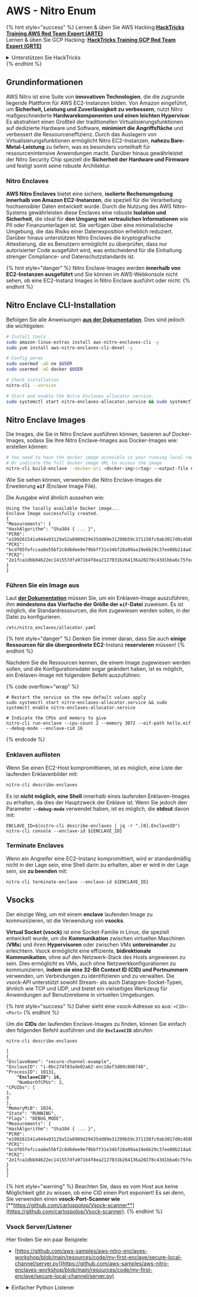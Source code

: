 # AWS - Nitro Enum

{% hint style="success" %}
Lernen & üben Sie AWS Hacking:<img src="../../../../.gitbook/assets/image (1).png" alt="" data-size="line">[**HackTricks Training AWS Red Team Expert (ARTE)**](https://training.hacktricks.xyz/courses/arte)<img src="../../../../.gitbook/assets/image (1).png" alt="" data-size="line">\
Lernen & üben Sie GCP Hacking: <img src="../../../../.gitbook/assets/image (2).png" alt="" data-size="line">[**HackTricks Training GCP Red Team Expert (GRTE)**<img src="../../../../.gitbook/assets/image (2).png" alt="" data-size="line">](https://training.hacktricks.xyz/courses/grte)

<details>

<summary>Unterstützen Sie HackTricks</summary>

* Überprüfen Sie die [**Abonnementpläne**](https://github.com/sponsors/carlospolop)!
* **Treten Sie der** 💬 [**Discord-Gruppe**](https://discord.gg/hRep4RUj7f) oder der [**Telegram-Gruppe**](https://t.me/peass) bei oder **folgen** Sie uns auf **Twitter** 🐦 [**@hacktricks\_live**](https://twitter.com/hacktricks\_live)**.**
* **Teilen Sie Hacking-Tricks, indem Sie PRs an die** [**HackTricks**](https://github.com/carlospolop/hacktricks) und [**HackTricks Cloud**](https://github.com/carlospolop/hacktricks-cloud) GitHub-Repos senden.

</details>
{% endhint %}

## Grundinformationen

AWS Nitro ist eine Suite von **innovativen Technologien**, die die zugrunde liegende Plattform für AWS EC2-Instanzen bilden. Von Amazon eingeführt, um **Sicherheit, Leistung und Zuverlässigkeit zu verbessern**, nutzt Nitro maßgeschneiderte **Hardwarekomponenten und einen leichten Hypervisor**. Es abstrahiert einen Großteil der traditionellen Virtualisierungsfunktionen auf dedizierte Hardware und Software, **minimiert die Angriffsfläche** und verbessert die Ressourceneffizienz. Durch das Auslagern von Virtualisierungsfunktionen ermöglicht Nitro EC2-Instanzen, **nahezu Bare-Metal-Leistung** zu liefern, was es besonders vorteilhaft für ressourcenintensive Anwendungen macht. Darüber hinaus gewährleistet der Nitro Security Chip speziell die **Sicherheit der Hardware und Firmware** und festigt somit seine robuste Architektur.

### Nitro Enclaves

**AWS Nitro Enclaves** bietet eine sichere, **isolierte Rechenumgebung innerhalb von Amazon EC2-Instanzen**, die speziell für die Verarbeitung hochsensibler Daten entwickelt wurde. Durch die Nutzung des AWS Nitro-Systems gewährleisten diese Enclaves eine robuste **Isolation und Sicherheit**, die ideal für **den Umgang mit vertraulichen Informationen** wie PII oder Finanzunterlagen ist. Sie verfügen über eine minimalistische Umgebung, die das Risiko einer Datenexposition erheblich reduziert. Darüber hinaus unterstützen Nitro Enclaves die kryptografische Attestierung, die es Benutzern ermöglicht zu überprüfen, dass nur autorisierter Code ausgeführt wird, was entscheidend für die Einhaltung strenger Compliance- und Datenschutzstandards ist.

{% hint style="danger" %}
Nitro Enclave-Images werden **innerhalb von EC2-Instanzen ausgeführt** und Sie können im AWS-Webkonsole nicht sehen, ob eine EC2-Instanz Images in Nitro Enclave ausführt oder nicht.
{% endhint %}

## Nitro Enclave CLI-Installation

Befolgen Sie alle Anweisungen [**aus der Dokumentation**](https://catalog.us-east-1.prod.workshops.aws/event/dashboard/en-US/workshop/1-my-first-enclave/1-1-nitro-enclaves-cli#run-connect-and-terminate-the-enclave). Dies sind jedoch die wichtigsten:
```bash
# Install tools
sudo amazon-linux-extras install aws-nitro-enclaves-cli -y
sudo yum install aws-nitro-enclaves-cli-devel -y

# Config perms
sudo usermod -aG ne $USER
sudo usermod -aG docker $USER

# Check installation
nitro-cli --version

# Start and enable the Nitro Enclaves allocator service.
sudo systemctl start nitro-enclaves-allocator.service && sudo systemctl enable nitro-enclaves-allocator.service
```
## Nitro Enclave Images

Die Images, die Sie in Nitro Enclave ausführen können, basieren auf Docker-Images, sodass Sie Ihre Nitro Enclave-Images aus Docker-Images wie: erstellen können:
```bash
# You need to have the docker image accesible in your running local registry
# Or indicate the full docker image URL to access the image
nitro-cli build-enclave --docker-uri <docker-img>:<tag> --output-file nitro-img.eif
```
Wie Sie sehen können, verwenden die Nitro Enclave-Images die Erweiterung **`eif`** (Enclave Image File).

Die Ausgabe wird ähnlich aussehen wie:
```
Using the locally available Docker image...
Enclave Image successfully created.
{
"Measurements": {
"HashAlgorithm": "Sha384 { ... }",
"PCR0": "e199261541a944a93129a52a8909d29435dd89e31299b59c371158fc9ab3017d9c450b0a580a487e330b4ac691943284",
"PCR1": "bcdf05fefccaa8e55bf2c8d6dee9e79bbff31e34bf28a99aa19e6b29c37ee80b214a414b7607236edf26fcb78654e63f",
"PCR2": "2e1fca1dbb84622ec141557dfa971b4f8ea2127031b264136a20278c43d1bba6c75fea286cd4de9f00450b6a8db0e6d3"
}
}
```
### Führen Sie ein Image aus

Laut [**der Dokumentation**](https://catalog.us-east-1.prod.workshops.aws/event/dashboard/en-US/workshop/1-my-first-enclave/1-1-nitro-enclaves-cli#run-connect-and-terminate-the-enclave) müssen Sie, um ein Enklaven-Image auszuführen, ihm **mindestens das Vierfache der Größe der `eif`-Datei** zuweisen. Es ist möglich, die Standardressourcen, die ihm zugewiesen werden sollen, in der Datei zu konfigurieren.
```shell
/etc/nitro_enclaves/allocator.yaml
```
{% hint style="danger" %}
Denken Sie immer daran, dass Sie auch **einige Ressourcen für die übergeordnete EC2**-Instanz **reservieren** müssen!
{% endhint %}

Nachdem Sie die Ressourcen kennen, die einem Image zugewiesen werden sollen, und die Konfigurationsdatei sogar geändert haben, ist es möglich, ein Enklaven-Image mit folgendem Befehl auszuführen:

{% code overflow="wrap" %}
```shell
# Restart the service so the new default values apply
sudo systemctl start nitro-enclaves-allocator.service && sudo systemctl enable nitro-enclaves-allocator.service

# Indicate the CPUs and memory to give
nitro-cli run-enclave --cpu-count 2 --memory 3072 --eif-path hello.eif --debug-mode --enclave-cid 16
```
{% endcode %}

### Enklaven auflisten

Wenn Sie einen EC2-Host kompromittieren, ist es möglich, eine Liste der laufenden Enklavenbilder mit:
```bash
nitro-cli describe-enclaves
```
Es ist **nicht möglich, eine Shell** innerhalb eines laufenden Enklaven-Images zu erhalten, da dies der Hauptzweck der Enklave ist. Wenn Sie jedoch den Parameter **`--debug-mode`** verwendet haben, ist es möglich, die **stdout** davon mit:
```shell
ENCLAVE_ID=$(nitro-cli describe-enclaves | jq -r ".[0].EnclaveID")
nitro-cli console --enclave-id ${ENCLAVE_ID}
```
### Terminate Enclaves

Wenn ein Angreifer eine EC2-Instanz kompromittiert, wird er standardmäßig nicht in der Lage sein, eine Shell darin zu erhalten, aber er wird in der Lage sein, sie **zu beenden** mit:
```shell
nitro-cli terminate-enclave --enclave-id ${ENCLAVE_ID}
```
## Vsocks

Der einzige Weg, um mit einem **enclave** laufenden Image zu kommunizieren, ist die Verwendung von **vsocks**.

**Virtual Socket (vsock)** ist eine Socket-Familie in Linux, die speziell entwickelt wurde, um die **Kommunikation** zwischen virtuellen Maschinen (**VMs**) und ihren **Hypervisoren** oder zwischen VMs **untereinander** zu erleichtern. Vsock ermöglicht eine effiziente, **bidirektionale Kommunikation**, ohne auf den Netzwerk-Stack des Hosts angewiesen zu sein. Dies ermöglicht es VMs, auch ohne Netzwerkkonfigurationen zu kommunizieren, **indem sie eine 32-Bit Context ID (CID) und Portnummern** verwenden, um Verbindungen zu identifizieren und zu verwalten. Die vsock-API unterstützt sowohl Stream- als auch Datagram-Socket-Typen, ähnlich wie TCP und UDP, und bietet ein vielseitiges Werkzeug für Anwendungen auf Benutzerebene in virtuellen Umgebungen.

{% hint style="success" %}
Daher sieht eine vsock-Adresse so aus: `<CID>:<Port>`
{% endhint %}

Um die **CIDs** der laufenden Enclave-Images zu finden, können Sie einfach den folgenden Befehl ausführen und die **`EnclaveCID`** abrufen:

<pre class="language-bash"><code class="lang-bash">nitro-cli describe-enclaves

[
{
"EnclaveName": "secure-channel-example",
"EnclaveID": "i-0bc274f83ade02a62-enc18ef3d09c886748",
"ProcessID": 10131,
<strong>    "EnclaveCID": 16,
</strong>    "NumberOfCPUs": 2,
"CPUIDs": [
1,
3
],
"MemoryMiB": 1024,
"State": "RUNNING",
"Flags": "DEBUG_MODE",
"Measurements": {
"HashAlgorithm": "Sha384 { ... }",
"PCR0": "e199261541a944a93129a52a8909d29435dd89e31299b59c371158fc9ab3017d9c450b0a580a487e330b4ac691943284",
"PCR1": "bcdf05fefccaa8e55bf2c8d6dee9e79bbff31e34bf28a99aa19e6b29c37ee80b214a414b7607236edf26fcb78654e63f",
"PCR2": "2e1fca1dbb84622ec141557dfa971b4f8ea2127031b264136a20278c43d1bba6c75fea286cd4de9f00450b6a8db0e6d3"
}
}
]
</code></pre>

{% hint style="warning" %}
Beachten Sie, dass es vom Host aus keine Möglichkeit gibt zu wissen, ob eine CID einen Port exponiert! Es sei denn, Sie verwenden einen **vsock-Port-Scanner wie** [**https://github.com/carlospolop/Vsock-scanner**](https://github.com/carlospolop/Vsock-scanner).
{% endhint %}

### Vsock Server/Listener

Hier finden Sie ein paar Beispiele:

* [https://github.com/aws-samples/aws-nitro-enclaves-workshop/blob/main/resources/code/my-first-enclave/secure-local-channel/server.py](https://github.com/aws-samples/aws-nitro-enclaves-workshop/blob/main/resources/code/my-first-enclave/secure-local-channel/server.py)

<details>

<summary>Einfacher Python Listener</summary>
```python
#!/usr/bin/env python3

# From
https://medium.com/@F.DL/understanding-vsock-684016cf0eb0

import socket

CID = socket.VMADDR_CID_HOST
PORT = 9999

s = socket.socket(socket.AF_VSOCK, socket.SOCK_STREAM)
s.bind((CID, PORT))
s.listen()
(conn, (remote_cid, remote_port)) = s.accept()

print(f"Connection opened by cid={remote_cid} port={remote_port}")

while True:
buf = conn.recv(64)
if not buf:
break

print(f"Received bytes: {buf}")
```
</details>
```bash
# Using socat
socat VSOCK-LISTEN:<port>,fork EXEC:"echo Hello from server!"
```
### Vsock-Client

Beispiele:

* [https://github.com/aws-samples/aws-nitro-enclaves-workshop/blob/main/resources/code/my-first-enclave/secure-local-channel/client.py](https://github.com/aws-samples/aws-nitro-enclaves-workshop/blob/main/resources/code/my-first-enclave/secure-local-channel/client.py)

<details>

<summary>Einfacher Python-Client</summary>
```python
#!/usr/bin/env python3

#From https://medium.com/@F.DL/understanding-vsock-684016cf0eb0

import socket

CID = socket.VMADDR_CID_HOST
PORT = 9999

s = socket.socket(socket.AF_VSOCK, socket.SOCK_STREAM)
s.connect((CID, PORT))
s.sendall(b"Hello, world!")
s.close()
```
</details>
```bash
# Using socat
echo "Hello, vsock!" | socat - VSOCK-CONNECT:3:5000
```
### Vsock Proxy

Das Tool vsock-proxy ermöglicht es, einen vsock-Proxy mit einer anderen Adresse zu proxyen, zum Beispiel:
```bash
vsock-proxy 8001 ip-ranges.amazonaws.com 443 --config your-vsock-proxy.yaml
```
Dies wird den **lokalen Port 8001 in vsock** an `ip-ranges.amazonaws.com:443` weiterleiten, und die Datei **`your-vsock-proxy.yaml`** könnte diesen Inhalt haben, der den Zugriff auf `ip-ranges.amazonaws.com:443` ermöglicht:
```yaml
allowlist:
- {address: ip-ranges.amazonaws.com, port: 443}
```
Es ist möglich, die vsock-Adressen (**`<CID>:<Port>`**) zu sehen, die vom EC2-Host verwendet werden (beachten Sie das `3:8001`, 3 ist die CID und 8001 der Port): 

{% code overflow="wrap" %}
```bash
sudo ss -l -p -n | grep v_str
v_str LISTEN 0      0                                                                              3:8001                   *:*     users:(("vsock-proxy",pid=9458,fd=3))
```
{% endcode %}

## Nitro Enclave Attestierung & KMS

Das Nitro Enclaves SDK ermöglicht es einer Enklave, ein **kryptografisch signiertes Attestierungsdokument** vom Nitro **Hypervisor** anzufordern, das **einzigartige Messwerte** enthält, die spezifisch für diese Enklave sind. Diese Messwerte, die **Hashes und Plattformkonfigurationsregister (PCRs)** umfassen, werden während des Attestierungsprozesses verwendet, um **die Identität der Enklave zu beweisen** und **Vertrauen zu externen Diensten aufzubauen**. Das Attestierungsdokument enthält typischerweise Werte wie PCR0, PCR1 und PCR2, die Sie bereits beim Erstellen und Speichern einer Enklave EIF getroffen haben.

Laut den [**Docs**](https://catalog.us-east-1.prod.workshops.aws/event/dashboard/en-US/workshop/1-my-first-enclave/1-3-cryptographic-attestation#a-unique-feature-on-nitro-enclaves) sind dies die PCR-Werte:

<table><thead><tr><th width="97">PCR</th><th width="221">Hash von ...</th><th>Beschreibung</th></tr></thead><tbody><tr><td>PCR0</td><td>Enklave-Image-Datei</td><td>Eine zusammenhängende Messung des Inhalts der Image-Datei, ohne die Abschnittsdaten.</td></tr><tr><td>PCR1</td><td>Linux-Kernel und Bootstrap</td><td>Eine zusammenhängende Messung der Kernel- und Boot-Ramfs-Daten.</td></tr><tr><td>PCR2</td><td>Anwendung</td><td>Eine zusammenhängende, in der richtigen Reihenfolge gemessene Messung der Benutzeranwendungen, ohne das Boot-Ramfs.</td></tr><tr><td>PCR3</td><td>IAM-Rolle, die der übergeordneten Instanz zugewiesen ist</td><td>Eine zusammenhängende Messung der IAM-Rolle, die der übergeordneten Instanz zugewiesen ist. Stellt sicher, dass der Attestierungsprozess nur dann erfolgreich ist, wenn die übergeordnete Instanz die richtige IAM-Rolle hat.</td></tr><tr><td>PCR4</td><td>Instanz-ID der übergeordneten Instanz</td><td>Eine zusammenhängende Messung der ID der übergeordneten Instanz. Stellt sicher, dass der Attestierungsprozess nur dann erfolgreich ist, wenn die übergeordnete Instanz eine spezifische Instanz-ID hat.</td></tr><tr><td>PCR8</td><td>Signaturzertifikat der Enklave-Image-Datei</td><td>Eine Messung des Signaturzertifikats, das für die Enklave-Image-Datei angegeben ist. Stellt sicher, dass der Attestierungsprozess nur dann erfolgreich ist, wenn die Enklave von einer Enklave-Image-Datei gestartet wurde, die von einem bestimmten Zertifikat signiert wurde.</td></tr></tbody></table>

Sie können **kryptografische Attestierung** in Ihre Anwendungen integrieren und vorgefertigte Integrationen mit Diensten wie **AWS KMS** nutzen. AWS KMS kann **Enklavenattestierungen validieren** und bietet attestierungsbasierte Bedingungsschlüssel (`kms:RecipientAttestation:ImageSha384` und `kms:RecipientAttestation:PCR`) in seinen Schlüsselrichtlinien an. Diese Richtlinien stellen sicher, dass AWS KMS Operationen mit dem KMS-Schlüssel **nur dann zulässt, wenn das Attestierungsdokument der Enklave gültig ist** und die **festgelegten Bedingungen** erfüllt.

{% hint style="success" %}
Beachten Sie, dass Enklaven im Debug-Modus (--debug) Attestierungsdokumente mit PCRs generieren, die aus Nullen bestehen (`000000000000000000000000000000000000000000000000`). Daher werden KMS-Richtlinien, die diese Werte überprüfen, fehlschlagen.
{% endhint %}

### PCR-Bypass

Aus der Perspektive eines Angreifers ist zu beachten, dass einige PCRs es ermöglichen würden, Teile oder das gesamte Enklave-Image zu modifizieren und dennoch gültig zu bleiben (zum Beispiel überprüft PCR4 nur die ID der übergeordneten Instanz, sodass das Ausführen eines beliebigen Enklave-Images in dieser EC2 es ermöglichen würde, diese potenzielle PCR-Anforderung zu erfüllen).

Daher könnte ein Angreifer, der die EC2-Instanz kompromittiert, in der Lage sein, andere Enklave-Images auszuführen, um diese Schutzmaßnahmen zu umgehen.

Die Forschung darüber, wie man neue Images modifizieren/erstellen kann, um jeden Schutz (insbesondere die nicht so offensichtlichen) zu umgehen, steht noch aus.

## Referenzen

* [https://medium.com/@F.DL/understanding-vsock-684016cf0eb0](https://medium.com/@F.DL/understanding-vsock-684016cf0eb0)
* Alle Teile des Nitro-Tutorials von AWS: [https://catalog.us-east-1.prod.workshops.aws/event/dashboard/en-US/workshop/1-my-first-enclave/1-1-nitro-enclaves-cli](https://catalog.us-east-1.prod.workshops.aws/event/dashboard/en-US/workshop/1-my-first-enclave/1-1-nitro-enclaves-cli)

{% hint style="success" %}
Lernen & üben Sie AWS Hacking:<img src="../../../../.gitbook/assets/image (1).png" alt="" data-size="line">[**HackTricks Training AWS Red Team Expert (ARTE)**](https://training.hacktricks.xyz/courses/arte)<img src="../../../../.gitbook/assets/image (1).png" alt="" data-size="line">\
Lernen & üben Sie GCP Hacking: <img src="../../../../.gitbook/assets/image (2).png" alt="" data-size="line">[**HackTricks Training GCP Red Team Expert (GRTE)**<img src="../../../../.gitbook/assets/image (2).png" alt="" data-size="line">](https://training.hacktricks.xyz/courses/grte)

<details>

<summary>Unterstützen Sie HackTricks</summary>

* Überprüfen Sie die [**Abonnementpläne**](https://github.com/sponsors/carlospolop)!
* **Treten Sie der** 💬 [**Discord-Gruppe**](https://discord.gg/hRep4RUj7f) oder der [**Telegram-Gruppe**](https://t.me/peass) bei oder **folgen** Sie uns auf **Twitter** 🐦 [**@hacktricks\_live**](https://twitter.com/hacktricks\_live)**.**
* **Teilen Sie Hacking-Tricks, indem Sie PRs an die** [**HackTricks**](https://github.com/carlospolop/hacktricks) und [**HackTricks Cloud**](https://github.com/carlospolop/hacktricks-cloud) GitHub-Repos senden.

</details>
{% endhint %}
